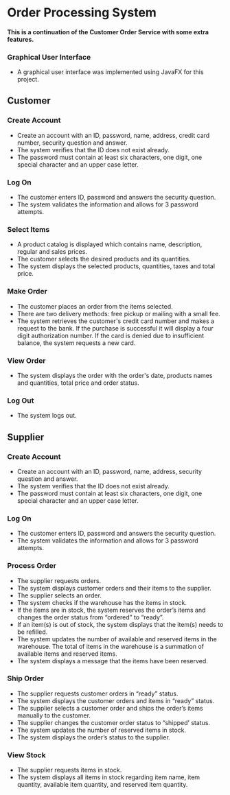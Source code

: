 # Order Processing System

#### This is a continuation of the Customer Order Service with some extra features.

### Graphical User Interface
* A graphical user interface was implemented using JavaFX for this project.

## Customer

### Create Account
* Create an account with an ID, password, name, address, credit card number, security question and answer. 
* The system verifies that the ID does not exist already.
* The password must contain at least six characters, one digit, one special character and an upper case letter. 

### Log On 
* The customer enters ID, password and answers the security question.
* The system validates the information and allows for 3 password attempts. 

### Select Items
* A product catalog is displayed which contains name, description, regular and sales prices.
* The customer selects the desired products and its quantities. 
* The system displays the selected products, quantities, taxes and total price. 

### Make Order
* The customer places an order from the items selected. 
* There are two delivery methods: free pickup or mailing with a small fee.
* The system retrieves the customer's credit card number and makes a request to the bank. If the purchase is successful it will display a four digit authorization number. If the card is denied due to insufficient balance, the system requests a new card.

### View Order
* The system displays the order with the order's date, products names and quantities, total price and order status.

### Log Out
* The system logs out.

## Supplier

### Create Account
* Create an account with an ID, password, name, address, security question and answer. 
* The system verifies that the ID does not exist already.
* The password must contain at least six characters, one digit, one special character and an upper case letter. 

### Log On 
* The customer enters ID, password and answers the security question.
* The system validates the information and allows for 3 password attempts. 

### Process Order
* The supplier requests orders.
* The system displays customer orders and their items to the supplier.
* The supplier selects an order.
* The system checks if the warehouse has the items in stock.
* If the items are in stock, the system reserves the order’s items and changes the order status from “ordered” to “ready”.
* If an item(s) is out of stock, the system displays that the item(s) needs to be refilled.
* The system updates the number of available and reserved items in the warehouse. The total of items in the warehouse is a summation of available items and reserved items. 
* The system displays a message that the items have been reserved.  

### Ship Order
* The supplier requests customer orders in “ready” status.  
* The system displays the customer orders and items in “ready” status. 
* The supplier selects a customer order and ships the order’s items manually to the customer. 
* The supplier changes the customer order status to “shipped’ status. 
* The system updates the number of reserved items in stock. 
* The system displays the order’s status to the supplier. 

### View Stock
* The supplier requests items in stock.
* The system displays all items in stock regarding item name, item quantity, available item quantity, and reserved item quantity.

